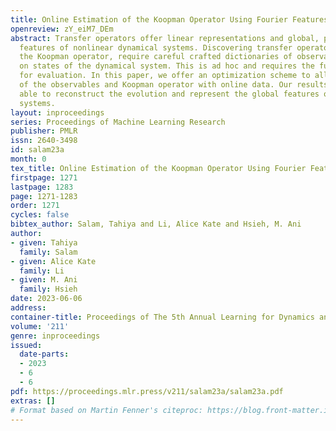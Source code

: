 ```yaml
---
title: Online Estimation of the Koopman Operator Using Fourier Features
openreview: zY_eiM7_DEm
abstract: Transfer operators offer linear representations and global, physically meaningful
  features of nonlinear dynamical systems. Discovering transfer operators, such as
  the Koopman operator, require careful crafted dictionaries of observables, acting
  on states of the dynamical system. This is ad hoc and requires the full dataset
  for evaluation. In this paper, we offer an optimization scheme to allow joint learning
  of the observables and Koopman operator with online data. Our results show we are
  able to reconstruct the evolution and represent the global features of complex dynamical
  systems.
layout: inproceedings
series: Proceedings of Machine Learning Research
publisher: PMLR
issn: 2640-3498
id: salam23a
month: 0
tex_title: Online Estimation of the Koopman Operator Using Fourier Features
firstpage: 1271
lastpage: 1283
page: 1271-1283
order: 1271
cycles: false
bibtex_author: Salam, Tahiya and Li, Alice Kate and Hsieh, M. Ani
author:
- given: Tahiya
  family: Salam
- given: Alice Kate
  family: Li
- given: M. Ani
  family: Hsieh
date: 2023-06-06
address:
container-title: Proceedings of The 5th Annual Learning for Dynamics and Control Conference
volume: '211'
genre: inproceedings
issued:
  date-parts:
  - 2023
  - 6
  - 6
pdf: https://proceedings.mlr.press/v211/salam23a/salam23a.pdf
extras: []
# Format based on Martin Fenner's citeproc: https://blog.front-matter.io/posts/citeproc-yaml-for-bibliographies/
---
```

